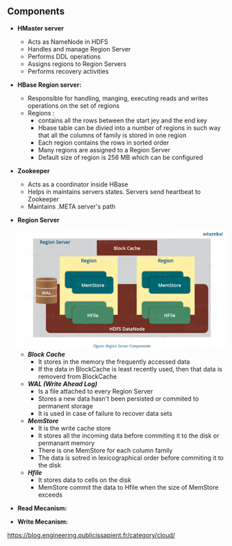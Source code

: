 ## Components 

* **HMaster server** 
    * Acts as NameNode in HDFS
    * Handles and manage Region Server 
    * Performs DDL operations 
    * Assigns regions to Region Servers 
    * Performs recovery activities
* **HBase Region server:** 
	* Responsible for handling, manging, executing reads and writes operations on the set of regions 
	* Regions : 
		- contains all the rows between the start jey and the end key 
		- Hbase table can be divied into a number of regions in such way that all the columns of family is stored in one region 
		- Each region contains the rows in sorted order 
		- Many regions are assigned to a Region Server 
		- Default size of region is 256 MB which can be configured 

* **Zookeeper** 
	* Acts as a coordinator inside HBase
	* Helps in maintains servers states. Servers send heartbeat to Zookeeper
	* Maintains .META server's path 
		
* **Region Server** 

    <img src="region_server.png"/>
    
    * ***Block Cache***
	    * It stores in the memory the frequently accessed data  
		* If the data in BlockCache is least recently used, then that data is removerd from BlockCache
	* ***WAL (Write Ahead Log)*** 
	    * Is a file attached to every Region Server 
		* Stores a new data hasn't been persisted or commited to permanent storage 
		* It is used in case of failure to recover data sets
	* ***MemStore*** 
	    * It is the write cache store 
		* It stores all the incoming data before commiting it to the disk or permanant memory 
		* There is one MemStore for each column family 
		* The data is sotred in lexicographical order before commiting it to the disk 
    * ***Hfile*** 
		* It stores data to cells on the disk
		* MemStore commit the data to Hfile when the size of MemStore exceeds
				
* **Read Mecanism:**
* **Write Mecanism:**
				

https://blog.engineering.publicissapient.fr/category/cloud/
